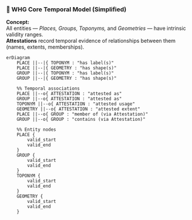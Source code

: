 ### 🧭 WHG Core Temporal Model (Simplified)

**Concept:**  
All entities — *Places, Groups, Toponyms,* and *Geometries* — have intrinsic validity ranges.  
**Attestations** record temporal evidence of relationships between them (names, extents, memberships).

```mermaid
erDiagram
    PLACE ||--|{ TOPONYM : "has label(s)"
    PLACE ||--|{ GEOMETRY : "has shape(s)"
    GROUP ||--|{ TOPONYM : "has label(s)"
    GROUP ||--|{ GEOMETRY : "has shape(s)"

    %% Temporal associations
    PLACE ||--o{ ATTESTATION : "attested as"
    GROUP ||--o{ ATTESTATION : "attested as"
    TOPONYM ||--o{ ATTESTATION : "attested usage"
    GEOMETRY ||--o{ ATTESTATION : "attested extent"
    PLACE ||--o{ GROUP : "member of (via Attestation)"
    GROUP ||--o{ GROUP : "contains (via Attestation)"

    %% Entity nodes
    PLACE {
        valid_start
        valid_end
    }
    GROUP {
        valid_start
        valid_end
    }
    TOPONYM {
        valid_start
        valid_end
    }
    GEOMETRY {
        valid_start
        valid_end
    }
```